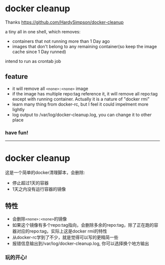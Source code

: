 # docker cleanup
Thanks https://github.com/HardySimpson/docker-cleanup

a tiny all in one shell, which removes:

- containers that not running more than 1 Day ago
- images that don't belong to any remaining container(so keep the image cache since 1 Day runned)

intend to run as crontab job

## feature

- it will remove all `<none>:<none>` image
- if the image has multiple repo:tag reference it, it will remove all repo:tag except with running container. Actually it is a nature of "docker rmi"
- learn many thing from docker-rc, but I feel it could impelment more lightly
- log output to /var/log/docker-cleanup.log, you can change it to other place

### have fun!

---

# docker cleanup

这是一个简单的docker清理脚本，会删除:

- 停止超过1天的容器
- 1天之内没有运行容器的镜像

## 特性
- 会删除`<none>:<none>`的镜像
- 如果这个镜像有多个repo:tag指向，会删除多余的repo:tag，除了正在跑的容器对应的repo:tag，实际上这是docker rmi的特性
- 从docker-rc学到了不少，就是觉得可以写的更精简一些
- 报错信息输出到/var/log/docker-cleanup.log, 你可以选择换个地方输出

### 玩的开心!

